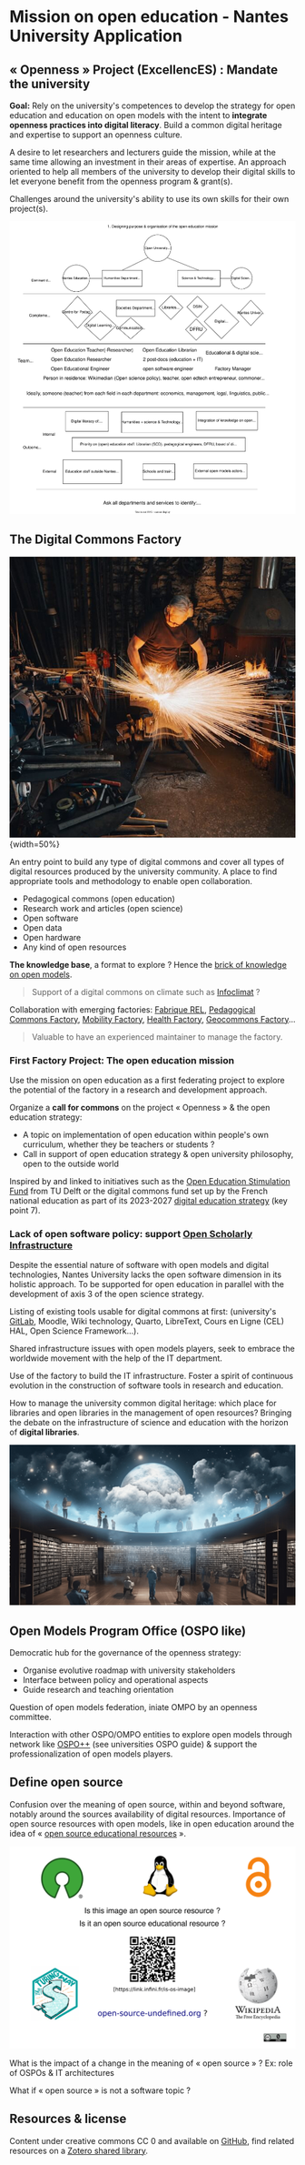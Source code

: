 # Mission on open education - Nantes University Application

## « Openness » Project (ExcellencES) : Mandate the university

**Goal:** Rely on the university's competences to develop the strategy for open education and education on open models
with the intent to **integrate openness practices into digital literacy**. Build a common digital
heritage and expertise to support an openness culture.

A desire to let researchers and lecturers guide the mission, while at the same time allowing an investment in their
areas of expertise. An approach oriented to help all members of the university to develop their digital skills
to let everyone benefit from the openness program & grant(s).

Challenges around the university's ability to use its own skills for their own project(s).

![Example of a possible type of organisation](openness-project.svg)

## The Digital Commons Factory

![Image from Jonny Gios, Unsplash](forge.jpg){width=50%}

An entry point to build any type of digital commons and cover all types of digital resources produced by the
university community. A place to find appropriate tools and methodology to enable open collaboration.

- Pedagogical commons (open education)
- Research work and articles (open science)
- Open software
- Open data
- Open hardware
- Any kind of open resources

**The knowledge base**, a format to explore ? Hence the [brick of knowledge on open models](https://open-models.org/).

> Support of a digital commons on climate such as [Infoclimat](https://www.infoclimat.fr/) ?

Collaboration with emerging factories: [Fabrique REL](https://fabriquerel.org/), [Pedagogical Commons Factory](https://fabpeda.org/), [Mobility Factory](https://lafabriquedesmobilites.fr/), [Health Factory](https://www.fabsan.cc/), [Geocommons Factory](https://www.ign.fr/institut/la-fabrique-des-geocommuns-incubateur-de-communs-lign)...

> Valuable to have an experienced maintainer to manage the factory.

### First Factory Project: The open education mission

Use the mission on open education as a first federating project to explore the potential of the factory in a research
and development approach.

Organize a **call for commons** on the project « Openness » & the open education strategy:

- A topic on implementation of open education within people's own curriculum, whether they be teachers or students ?
- Call in support of open education strategy & open university philosophy, open to the outside world

Inspired by and linked to initiatives such as the [Open Education Stimulation Fund](https://www.tudelft.nl/en/open-science/articles-tu-delft/call-for-proposals-open-education-stimulation-fund-2023) from TU Delft or the digital commons fund set up by the French national education as part of its 2023-2027 [digital education strategy](https://www.education.gouv.fr/strategie-du-numerique-pour-l-education-2023-2027-344263) (key point 7).

### Lack of open software policy: support [Open Scholarly Infrastructure](https://openscholarlyinfrastructure.org/)

Despite the essential nature of software with open models and digital technologies, Nantes University lacks the open software dimension in its holistic approach. To be supported for open education in parallel with the development of axis 3 of the open science strategy.

Listing of existing tools usable for digital commons at first: (university's [GitLab](https://gitlab.univ-nantes.fr/), Moodle, Wiki technology, Quarto, LibreText, Cours en Ligne (CEL) HAL, Open Science Framework...).

Shared infrastructure issues with open models players, seek to embrace the worldwide movement with the help of the IT department.

Use of the factory to build the IT infrastructure. Foster a spirit of continuous evolution in the construction of software tools in research and education.

How to manage the university common digital heritage: which place for libraries and open libraries in the management of open resources? Bringing the debate on the infrastructure of science and education with the horizon of **digital libraries**.

![The World Library](world-library.png)

## Open Models Program Office (OSPO like)

Democratic hub for the governance of the openness strategy:  

- Organise evolutive roadmap with university stakeholders
- Interface between policy and operational aspects
- Guide research and teaching orientation 

Question of open models federation, iniate OMPO by an openness committee.

Interaction with other OSPO/OMPO entities to explore open models through network like [OSPO++](https://ospoplusplus.org/resource/guide-to-set-up-a-university-open-source-programs-office/) (see universities OSPO guide) & support the professionalization of open models players.

## Define open source

Confusion over the meaning of open source, within and beyond software, notably around the sources availability of digital resources. Importance of open source resources with open models, like in open education around the idea of « [open source educational resources](https://arxiv.org/abs/2107.14330) ».

![The open source image ?](open-source-undefined.png)

What is the impact of a change in the meaning of « open source » ? Ex: role of OSPOs & IT architectures

What if « open source » is not a software topic ?

## Resources & license

Content under creative commons CC 0 and available on [GitHub](https://github.com/AbcSxyZ/open-education-mission), find related resources on a [Zotero shared library](https://www.zotero.org/groups/5511462/nantes-university/library).
